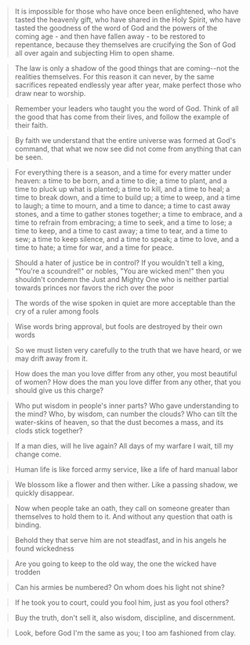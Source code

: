 >It is impossible for those who have once been enlightened, who have tasted the heavenly gift, 
who have shared in the Holy Spirit, who have tasted the goodness of the word of God and the powers of the coming age - and then have fallen away -
to be restored to repentance, because they themselves are crucifying the Son of God all over again and subjecting Him to open shame.

>The law is only a shadow of the good things that are coming--not the realities themselves. 
For this reason it can never, by the same sacrifices repeated endlessly year after year, make perfect those who draw near to worship.

>Remember your leaders who taught you the word of God. Think of all the good that has come from their lives, and follow the example of their faith.

>By faith we understand that the entire universe was formed at God's command, that what we now see did not come from anything that can be seen.

>For everything there is a season, and a time for every matter under heaven:
a time to be born, and a time to die;
a time to plant, and a time to pluck up what is planted;
a time to kill, and a time to heal;
a time to break down, and a time to build up;
a time to weep, and a time to laugh;
a time to mourn, and a time to dance;
a time to cast away stones, and a time to gather stones together;
a time to embrace, and a time to refrain from embracing;
a time to seek, and a time to lose;
a time to keep, and a time to cast away;
a time to tear, and a time to sew;
a time to keep silence, and a time to speak;
a time to love, and a time to hate;
a time for war, and a time for peace.

>Should a hater of justice be in control?
If you wouldn't tell a king, "You're a scoundrel!"
or nobles, "You are wicked men!"
then you shouldn't condemn the Just and Mighty One
who is neither partial towards princes
nor favors the rich over the poor

>The words of the wise spoken in quiet are more acceptable than the cry of a ruler among fools    

>Wise words bring approval, but fools are destroyed by their own words

>So we must listen very carefully  to the truth that we have heard, or we may drift away from it.

>How does the man you love differ from any other,
you most beautiful of women?
How does the man you love differ from any other,
that you should give us this charge?

>Who put wisdom in people's inner parts?
Who gave understanding to the mind?
Who, by wisdom, can number the clouds?
Who can tilt the water-skins of heaven,
so that the dust becomes a mass,
and its clods stick together?

>If a man dies, will he live again? All days of my warfare I wait, till my change come.

>Human life is like forced army service, like a life of hard manual labor

>We blossom like a flower and then wither. Like a passing shadow, we quickly disappear.

>Now when people take an oath, they call on someone greater than  themselves to hold them to it. And without any question that oath is binding.

>Behold they that serve him are not steadfast, and in his angels he found wickedness

>Are you going to keep to the old way, the one the wicked have trodden

>Can his armies be numbered? On whom does his light not shine?

>If he took you to court, could you fool him, just as you fool others?

>Buy the truth, don't sell it, also wisdom, discipline, and discernment.

>Look, before God I'm the same as you; I too am fashioned from clay.
